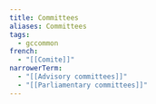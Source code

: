 ```yaml
---
title: Committees
aliases: Committees
tags:
  - gccommon
french:
  - "[[Comite]]"
narrowerTerm:
  - "[[Advisory committees]]"
  - "[[Parliamentary committees]]"
---
```

